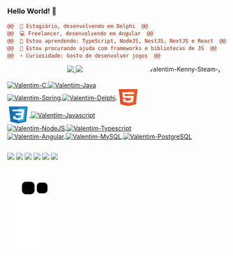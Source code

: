 ### Hello World! 👋

```diff
@@  🔭 Estagiário, desenvolvendo em Delphi  @@
@@  💻 Freelancer, desenvolvendo em Angular  @@
@@  🌱 Estou aprendendo: TypeScript, NodeJS, NestJS, NextJS e React  @@
@@  🤔 Estou procurando ajuda com frameworks e bibliotecas de JS  @@
@@  ⚡ Curiosidade: Gosto de desenvolver jogos  @@
```
<img align="right" alt="Valentim-Kenny-Steam-pic" height="150" style="border-radius:50px;" src="https://cdn.discordapp.com/attachments/606238064645505026/966788502056480828/KennySteam.gif">
<div align="center">
  <a href="https://github.com/Valentim-Gab">
  <img height="180em" src="https://github-readme-stats.vercel.app/api?username=Valentim-Gab&show_icons=true&theme=midnight-purple&include_all_commits=true&count_private=true"/>
  <img height="180em" src="https://github-readme-stats.vercel.app/api/top-langs/?username=Valentim-Gab&layout=compact&langs_count=7&theme=midnight-purple"/>
</div>
          
<div style="display: inline_block"><br>
  <img align="center" alt="Valentim-C" height="40" width="50" src="https://cdn.jsdelivr.net/gh/devicons/devicon/icons/c/c-original.svg">
  <img align="center" alt="Valentim-Java" height="40" width="50" src="https://cdn.jsdelivr.net/gh/devicons/devicon/icons/java/java-original.svg">
  <img align="center" alt="Valentim-Spring" height="40" width="50" src="https://cdn.jsdelivr.net/gh/devicons/devicon/icons/spring/spring-original.svg">
  <img align="center" alt="Valentim-Delphi" height="40" width="40" src="https://dtffvb2501i0o.cloudfront.net/images/logos/delphi-logo-1024.png">
  <img align="center" alt="Valentim-HTML" height="40" width="50" src="https://raw.githubusercontent.com/devicons/devicon/master/icons/html5/html5-original.svg">
  <img align="center" alt="Valentim-CSS" height="40" width="50" src="https://raw.githubusercontent.com/devicons/devicon/master/icons/css3/css3-original.svg">
  <img align="center" alt="Valentim-Javascript" height="40" width="50" src="https://cdn.jsdelivr.net/gh/devicons/devicon/icons/javascript/javascript-original.svg">
  <img align="center" alt="Valentim-NodeJS" height="40" width="50" src="https://cdn.jsdelivr.net/gh/devicons/devicon/icons/nodejs/nodejs-plain.svg">
  <img align="center" alt="Valentim-Typescript" height="40" width="50" src="https://cdn.jsdelivr.net/gh/devicons/devicon/icons/typescript/typescript-original.svg">
  <img align="center" alt="Valentim-Angular" height="40" width="50" src="https://cdn.jsdelivr.net/gh/devicons/devicon/icons/angularjs/angularjs-original.svg">
  <img align="center" alt="Valentim-MySQL" height="70" width="100" src="https://cdn.jsdelivr.net/gh/devicons/devicon/icons/mysql/mysql-original-wordmark.svg">
  <img align="center" alt="Valentim-PostgreSQL" height="40" width="50" src="https://cdn.jsdelivr.net/gh/devicons/devicon/icons/postgresql/postgresql-original.svg">
</div>

  ##
  
<div>
  <a href="https://bit.ly/3uDxit5" target="_blank"><img src="https://img.shields.io/badge/YouTube-FF0000?style=for-the-badge&logo=youtube&logoColor=white" target="_blank"></a>
  <a href="https://www.instagram.com/valentim_gab/" target="_blank"><img src="https://img.shields.io/badge/-Instagram-%23E4405F?style=for-the-badge&logo=instagram&logoColor=white" target="_blank"></a>
 	<a href="https://www.twitch.tv/kenny_steam_massauro" target="_blank"><img src="https://img.shields.io/badge/Twitch-9146FF?style=for-the-badge&logo=twitch&logoColor=white" target="_blank"></a>
 <a href="https://discord.gg/Kcxn7mb" target="_blank"><img src="https://img.shields.io/badge/Discord-7289DA?style=for-the-badge&logo=discord&logoColor=white" target="_blank"></a> 
  <a href = "mailto:gabrielvalentimxavier@gmail.com"><img src="https://img.shields.io/badge/-Gmail-%23333?style=for-the-badge&logo=gmail&logoColor=white" target="_blank"></a>
  <a href="https://www.linkedin.com/in/gabriel-valentim-xavier-de-arruda" target="_blank"><img src="https://img.shields.io/badge/-LinkedIn-%230077B5?style=for-the-badge&logo=linkedin&logoColor=white" target="_blank"></a>  
  
  ![Snake animation](https://github.com/Valentim-Gab/Valentim-Gab/blob/output/github-contribution-grid-snake.svg)
</div>
